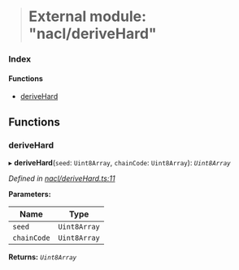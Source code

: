 > # External module: "nacl/deriveHard"

### Index

#### Functions

* [deriveHard](_nacl_derivehard_.md#derivehard)

## Functions

###  deriveHard

▸ **deriveHard**(`seed`: `Uint8Array`, `chainCode`: `Uint8Array`): *`Uint8Array`*

*Defined in [nacl/deriveHard.ts:11](https://github.com/polkadot-js/common/blob/8a245f2/packages/util-crypto/src/nacl/deriveHard.ts#L11)*

**Parameters:**

Name | Type |
------ | ------ |
`seed` | `Uint8Array` |
`chainCode` | `Uint8Array` |

**Returns:** *`Uint8Array`*